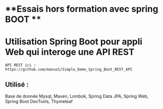 
# **Essais hors formation avec spring BOOT **


# **Utilisation Spring Boot pour appli Web qui interoge une API REST**
	API REST ici : https://github.com/manuo1/Simple_Demo_Spring_Boot_REST_API

## Utilisé :

Base de donnée Mysql, 
Maven, 
Lombok, 
Spring Data JPA, 
Spring Web, 
Spring Boot DevTools, 
Thymeleaf


